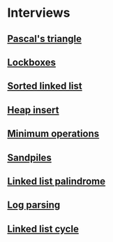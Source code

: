 # Interviews

## [Pascal's triangle](0x00-pascal_triangle/README.md)

## [Lockboxes](0x00-lockboxes/README.md)

## [Sorted linked list](0x01-insert_in_sorted_linked_list/README.md)

## [Heap insert](0x02-heap_insert/README.md)

## [Minimum operations](0x03-minimum_operations/README.md)

## [Sandpiles](0x04-sandpiles/README.md)

## [Linked list palindrome](0x05-linked_list_palindrome/README.md)

## [Log parsing](0x06-log_parsing/README.md)

## [Linked list cycle](0x07-linked_list_cycle/README.md)
